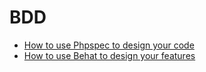 # BDD

* [How to use Phpspec to design your code](bdd/phpspec.md)
* [How to use Behat to design your features](bdd/behat.md)
